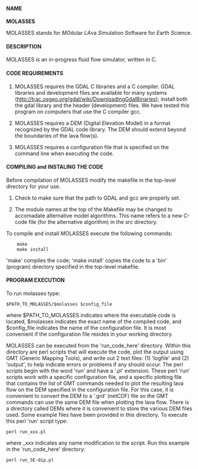 #### NAME
**MOLASSES**

MOLASSES stands for *MO*dular *LA*va *S*imulation *S*oftware for *E*arth *S*cience.
 
#### DESCRIPTION

MOLASSES is an in-progress fluid flow simulator, written in C. 

#### CODE REQUIREMENTS

1) MOLASSES requires the GDAL C libraries and a C compiler. GDAL libraries and development files are available for many systems (http://trac.osgeo.org/gdal/wiki/DownloadingGdalBinaries); install both the gdal library and the header (development) files. We have tested this program on computers that use the C compiler gcc.

2) MOLASSES requires a DEM (Digital Elevation Model) in a format recognized by the GDAL code library. The DEM should extend beyond the boundaries of the lava flow(s). 

3) MOLASSES requires a configuration file that is specified on the command line when executing the code. 

#### COMPILING and INSTALING THE CODE

Before compilation of MOLASSES modify the makefile in the top-level directory for your use. 

1) Check to make sure that the path to GDAL and gcc are properly set. 

2) The module names at the top of the Makefile may be changed to accomadate alternative model algorithms. This name refers to a new C-code file (for the alternative algorithm) in the src directory.

To compile and install MOLASSES execute the following commands:

		make
		make install

'make' compiles the code; 'make install' copies the code to a 'bin' (program) directory specified in the top-level makefile.

#### PROGRAM EXECUTION

To run molasses type:

	$PATH_TO_MOLASSES/$molasses $config_file

where $PATH_TO_MOLASSES indicates where the executable code is located, $molasses indicates the exact name of the compiled code, and $config_file indicates the name of the configuration file. It is most convenient if the configuration file resides in your working directory. 

MOLASSES can be executed from the 'run_code_here' directory. Within this directory are perl scripts that will execute the code, plot the output using GMT (Generic Mapping Tools), and write out 2 text files: (1) 'logfile' and (2) 'output', to help indicate errors or problems if any should occur. The perl scripts begin with the word 'run' and have a '.pl' extension. These perl 'run' scripts work with a specific configuration file, and a specific plotting file that contains the list of GMT commands needed to plot the resulting lava flow on the DEM specified in the configuration file. For this case, it is convenient to convert the DEM to a '.grd' (netCDF) file so the GMT commands can use the same DEM file when plotting the lava flow. There is a directory called DEMs where it is convenient to store the various DEM files used. Some example files have been provided in this directory. To execute this perl 'run' script type:
	
	perl run_xxx.pl

where _xxx indicates any name modification to the script. Run this example in the 'run_code_here' directory:
	
	perl run_SE-dip.pl

	
